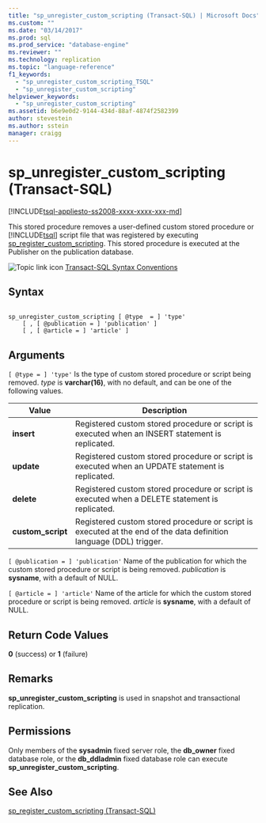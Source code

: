 ```yaml
---
title: "sp_unregister_custom_scripting (Transact-SQL) | Microsoft Docs"
ms.custom: ""
ms.date: "03/14/2017"
ms.prod: sql
ms.prod_service: "database-engine"
ms.reviewer: ""
ms.technology: replication
ms.topic: "language-reference"
f1_keywords: 
  - "sp_unregister_custom_scripting_TSQL"
  - "sp_unregister_custom_scripting"
helpviewer_keywords: 
  - "sp_unregister_custom_scripting"
ms.assetid: b6e9e0d2-9144-434d-88af-4874f2582399
author: stevestein
ms.author: sstein
manager: craigg
---
```

# sp_unregister_custom_scripting (Transact-SQL)
[!INCLUDE[tsql-appliesto-ss2008-xxxx-xxxx-xxx-md](../../includes/tsql-appliesto-ss2008-xxxx-xxxx-xxx-md.md)]

  This stored procedure removes a user-defined custom stored procedure or [!INCLUDE[tsql](../../includes/tsql-md.md)] script file that was registered by executing [sp_register_custom_scripting](../../relational-databases/system-stored-procedures/sp-register-custom-scripting-transact-sql.md). This stored procedure is executed at the Publisher on the publication database.  
  
 ![Topic link icon](../../database-engine/configure-windows/media/topic-link.gif "Topic link icon") [Transact-SQL Syntax Conventions](../../t-sql/language-elements/transact-sql-syntax-conventions-transact-sql.md)  
  
## Syntax  
  
```  
  
sp_unregister_custom_scripting [ @type  = ] 'type'  
    [ , [ @publication = ] 'publication' ]  
    [ , [ @article = ] 'article' ]  
```  
  
## Arguments  
`[ @type = ] 'type'`
 Is the type of custom stored procedure or script being removed. *type* is **varchar(16)**, with no default, and can be one of the following values.  
  
|Value|Description|  
|-----------|-----------------|  
|**insert**|Registered custom stored procedure or script is executed when an INSERT statement is replicated.|  
|**update**|Registered custom stored procedure or script is executed when an UPDATE statement is replicated.|  
|**delete**|Registered custom stored procedure or script is executed when a DELETE statement is replicated.|  
|**custom_script**|Registered custom stored procedure or script is executed at the end of the data definition language (DDL) trigger.|  
  
`[ @publication = ] 'publication'`
 Name of the publication for which the custom stored procedure or script is being removed. *publication* is **sysname**, with a default of NULL.  
  
`[ @article = ] 'article'`
 Name of the article for which the custom stored procedure or script is being removed. *article* is **sysname**, with a default of NULL.  
  
## Return Code Values  
 **0** (success) or **1** (failure)  
  
## Remarks  
 **sp_unregister_custom_scripting** is used in snapshot and transactional replication.  
  
## Permissions  
 Only members of the **sysadmin** fixed server role, the **db_owner** fixed database role, or the **db_ddladmin** fixed database role can execute **sp_unregister_custom_scripting**.  
  
## See Also  
 [sp_register_custom_scripting &#40;Transact-SQL&#41;](../../relational-databases/system-stored-procedures/sp-register-custom-scripting-transact-sql.md)  
  
  
